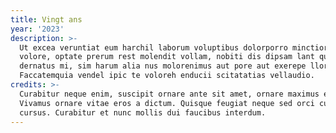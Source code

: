 ```yaml
---
title: Vingt ans
year: '2023'
description: >-
  Ut excea veruntiat eum harchil laborum voluptibus dolorporro minctior sitem
  volore, optate prerum rest molendit vollam, nobiti dis dipsam lant quat assi
  dernatus mi, sim harum alia nus molorenimus aut pore aut exerepe llorio.
  Faccatemquia vendel ipic te voloreh enducii scitatatias vellaudio.
credits: >-
  Curabitur neque enim, suscipit ornare ante sit amet, ornare maximus erat.
  Vivamus ornare vitae eros a dictum. Quisque feugiat neque sed orci cursus
  cursus. Curabitur et nunc mollis dui faucibus interdum.
---
```


